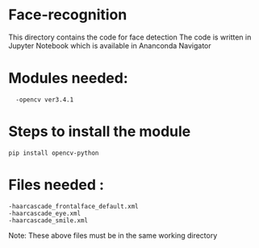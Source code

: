 # Face-recognition
This directory contains the code for face detection
The code is written in Jupyter Notebook which is available in Ananconda Navigator
# Modules needed:
      -opencv ver3.4.1
# Steps to install the module
    pip install opencv-python
# Files needed :
    -haarcascade_frontalface_default.xml
    -haarcascade_eye.xml
    -haarcascade_smile.xml
 Note: These above files must be in the same working directory 
